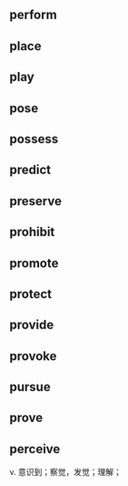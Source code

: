 ## perform
## place
## play
## pose
## possess
## predict
## preserve
## prohibit
## promote
## protect
## provide
## provoke
## pursue
## prove
 
## perceive
v. 意识到；察觉，发觉；理解；